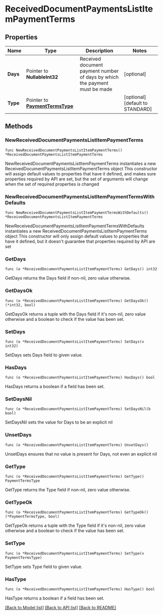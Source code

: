 # ReceivedDocumentPaymentsListItemPaymentTerms

## Properties

Name | Type | Description | Notes
------------ | ------------- | ------------- | -------------
**Days** | Pointer to **NullableInt32** | Received document payment number of days by which the payment must be made | [optional] 
**Type** | Pointer to [**PaymentTermsType**](PaymentTermsType.md) |  | [optional] [default to STANDARD]

## Methods

### NewReceivedDocumentPaymentsListItemPaymentTerms

`func NewReceivedDocumentPaymentsListItemPaymentTerms() *ReceivedDocumentPaymentsListItemPaymentTerms`

NewReceivedDocumentPaymentsListItemPaymentTerms instantiates a new ReceivedDocumentPaymentsListItemPaymentTerms object
This constructor will assign default values to properties that have it defined,
and makes sure properties required by API are set, but the set of arguments
will change when the set of required properties is changed

### NewReceivedDocumentPaymentsListItemPaymentTermsWithDefaults

`func NewReceivedDocumentPaymentsListItemPaymentTermsWithDefaults() *ReceivedDocumentPaymentsListItemPaymentTerms`

NewReceivedDocumentPaymentsListItemPaymentTermsWithDefaults instantiates a new ReceivedDocumentPaymentsListItemPaymentTerms object
This constructor will only assign default values to properties that have it defined,
but it doesn't guarantee that properties required by API are set

### GetDays

`func (o *ReceivedDocumentPaymentsListItemPaymentTerms) GetDays() int32`

GetDays returns the Days field if non-nil, zero value otherwise.

### GetDaysOk

`func (o *ReceivedDocumentPaymentsListItemPaymentTerms) GetDaysOk() (*int32, bool)`

GetDaysOk returns a tuple with the Days field if it's non-nil, zero value otherwise
and a boolean to check if the value has been set.

### SetDays

`func (o *ReceivedDocumentPaymentsListItemPaymentTerms) SetDays(v int32)`

SetDays sets Days field to given value.

### HasDays

`func (o *ReceivedDocumentPaymentsListItemPaymentTerms) HasDays() bool`

HasDays returns a boolean if a field has been set.

### SetDaysNil

`func (o *ReceivedDocumentPaymentsListItemPaymentTerms) SetDaysNil(b bool)`

 SetDaysNil sets the value for Days to be an explicit nil

### UnsetDays
`func (o *ReceivedDocumentPaymentsListItemPaymentTerms) UnsetDays()`

UnsetDays ensures that no value is present for Days, not even an explicit nil
### GetType

`func (o *ReceivedDocumentPaymentsListItemPaymentTerms) GetType() PaymentTermsType`

GetType returns the Type field if non-nil, zero value otherwise.

### GetTypeOk

`func (o *ReceivedDocumentPaymentsListItemPaymentTerms) GetTypeOk() (*PaymentTermsType, bool)`

GetTypeOk returns a tuple with the Type field if it's non-nil, zero value otherwise
and a boolean to check if the value has been set.

### SetType

`func (o *ReceivedDocumentPaymentsListItemPaymentTerms) SetType(v PaymentTermsType)`

SetType sets Type field to given value.

### HasType

`func (o *ReceivedDocumentPaymentsListItemPaymentTerms) HasType() bool`

HasType returns a boolean if a field has been set.


[[Back to Model list]](../README.md#documentation-for-models) [[Back to API list]](../README.md#documentation-for-api-endpoints) [[Back to README]](../README.md)


